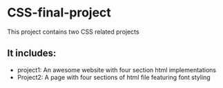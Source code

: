 # CSS-final-project
This project contains two CSS related projects
## It includes:
- project1: An awesome website with four section html implementations
- Project2: A page with four sections of html file featuring font styling
